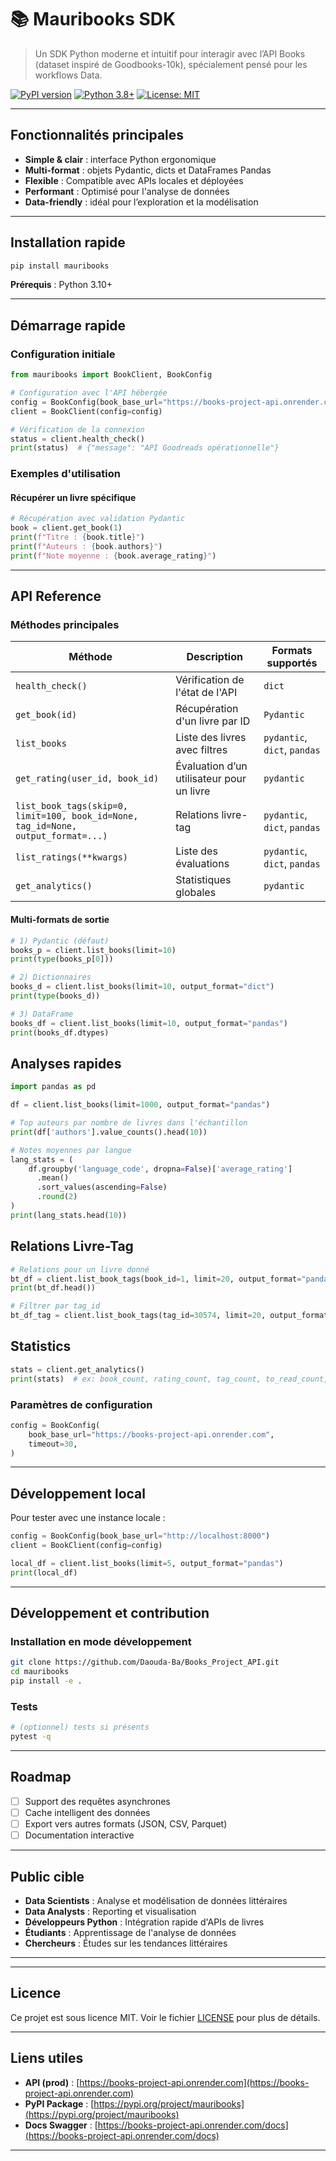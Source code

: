 # 📚 Mauribooks SDK

> Un SDK Python moderne et intuitif pour interagir avec l’API Books (dataset inspiré de Goodbooks-10k), spécialement pensé pour les workflows Data.

[![PyPI version](https://badge.fury.io/py/mauribooks.svg)](https://badge.fury.io/py/mauribooks)
[![Python 3.8+](https://img.shields.io/badge/python-3.10+-blue.svg)](https://www.python.org/downloads/)
[![License: MIT](https://img.shields.io/badge/License-MIT-green.svg)](https://opensource.org/licenses/MIT)

---

##  Fonctionnalités principales

- **Simple & clair** : interface Python ergonomique
- **Multi-format** : objets Pydantic, dicts et DataFrames Pandas
- **Flexible** : Compatible avec APIs locales et déployées
- **Performant** : Optimisé pour l'analyse de données
- **Data-friendly** : idéal pour l’exploration et la modélisation

---

## Installation rapide

```bash
pip install mauribooks
```

**Prérequis** : Python 3.10+

---

## Démarrage rapide

### Configuration initiale

```python
from mauribooks import BookClient, BookConfig

# Configuration avec l'API hébergée
config = BookConfig(book_base_url="https://books-project-api.onrender.com")
client = BookClient(config=config)

# Vérification de la connexion
status = client.health_check()
print(status)  # {"message": "API Goodreads opérationnelle"}
```

### Exemples d'utilisation

####  Récupérer un livre spécifique

```python
# Récupération avec validation Pydantic
book = client.get_book(1)
print(f"Titre : {book.title}")
print(f"Auteurs : {book.authors}")
print(f"Note moyenne : {book.average_rating}")
```

---

## API Reference

### Méthodes principales

| Méthode | Description | Formats supportés |
|---------|-------------|------------------|
| `health_check()` | Vérification de l'état de l'API | `dict` |
| `get_book(id)` | Récupération d'un livre par ID | `Pydantic` |
| `list_books` | Liste des livres avec filtres | `pydantic`, `dict`, `pandas` |
| `get_rating(user_id, book_id)` | Évaluation d’un utilisateur pour un livre | `pydantic`|
| `list_book_tags(skip=0, limit=100, book_id=None, tag_id=None, output_format=...)` | Relations livre-tag | `pydantic`, `dict`, `pandas` |
| `list_ratings(**kwargs)` | Liste des évaluations | `pydantic`, `dict`, `pandas` |
| `get_analytics()` | Statistiques globales | `pydantic` |

#### Multi-formats de sortie

```python
# 1) Pydantic (défaut)
books_p = client.list_books(limit=10)
print(type(books_p[0]))  

# 2) Dictionnaires
books_d = client.list_books(limit=10, output_format="dict")
print(type(books_d))  

# 3) DataFrame
books_df = client.list_books(limit=10, output_format="pandas")
print(books_df.dtypes)

```
## Analyses rapides
```python
import pandas as pd

df = client.list_books(limit=1000, output_format="pandas")

# Top auteurs par nombre de livres dans l'échantillon
print(df['authors'].value_counts().head(10))

# Notes moyennes par langue
lang_stats = (
    df.groupby('language_code', dropna=False)['average_rating']
      .mean()
      .sort_values(ascending=False)
      .round(2)
)
print(lang_stats.head(10))

```
## Relations Livre-Tag
```python
# Relations pour un livre donné
bt_df = client.list_book_tags(book_id=1, limit=20, output_format="pandas")
print(bt_df.head())

# Filtrer par tag_id
bt_df_tag = client.list_book_tags(tag_id=30574, limit=20, output_format="pandas")
```
## Statistics
```python
stats = client.get_analytics()
print(stats)  # ex: book_count, rating_count, tag_count, to_read_count, book_tag_count

```


### Paramètres de configuration

```python
config = BookConfig(
    book_base_url="https://books-project-api.onrender.com",  
    timeout=30,
)
```

---

## Développement local

Pour tester avec une instance locale :

```python
config = BookConfig(book_base_url="http://localhost:8000")
client = BookClient(config=config)

local_df = client.list_books(limit=5, output_format="pandas")
print(local_df)
```

---


## Développement et contribution

### Installation en mode développement

```bash
git clone https://github.com/Daouda-Ba/Books_Project_API.git
cd mauribooks
pip install -e .
```

### Tests

```bash
# (optionnel) tests si présents
pytest -q
```

---

## Roadmap

- [ ] Support des requêtes asynchrones
- [ ] Cache intelligent des données
- [ ] Export vers autres formats (JSON, CSV, Parquet)
- [ ] Documentation interactive

---

## Public cible

- **Data Scientists** : Analyse et modélisation de données littéraires
- **Data Analysts** : Reporting et visualisation
- **Développeurs Python** : Intégration rapide d'APIs de livres
- **Étudiants** : Apprentissage de l'analyse de données
- **Chercheurs** : Études sur les tendances littéraires

---

---

## Licence

Ce projet est sous licence MIT. Voir le fichier [LICENSE](LICENSE) pour plus de détails.

---

## Liens utiles

- **API (prod)** : [https://books-project-api.onrender.com](https://books-project-api.onrender.com)
- **PyPI Package** : [https://pypi.org/project/mauribooks](https://pypi.org/project/mauribooks)
- **Docs Swagger** : [https://books-project-api.onrender.com/docs](https://books-project-api.onrender.com/docs)

---
